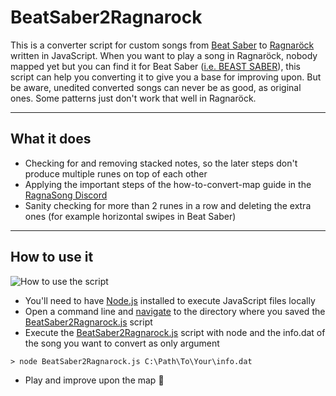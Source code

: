 # BeatSaber2Ragnarock
This is a converter script for custom songs from [Beat Saber](https://store.steampowered.com/app/620980/Beat_Saber/ "Beat Saber Steam Page") to [Ragnaröck](https://store.steampowered.com/app/1345820/Ragnarock/ "Ragnaröck Steam Page") written in JavaScript.
When you want to play a song in Ragnaröck, nobody mapped yet but you can find it for Beat Saber ([i.e. BEAST SABER](https://bsaber.com/ "BEAST SABER website")), this script can help you converting it to give you a base for improving upon.
But be aware, unedited converted songs can never be as good, as original ones.
Some patterns just don't work that well in Ragnaröck.
- - -


## What it does
* Checking for and removing stacked notes, so the later steps don't produce multiple runes on top of each other
* Applying the important steps of the how-to-convert-map guide in the [RagnaSong Discord](https://discord.gg/vkbDDwhV "RagnaSong Discord Invite")
* Sanity checking for more than 2 runes in a row and deleting the extra ones (for example horizontal swipes in Beat Saber)
- - -


## How to use it
![How to use the script](images/howto.gif)

* You'll need to have [Node.js](https://nodejs.org/ "Node.js website") installed to execute JavaScript files locally
* Open a command line and [navigate](https://www.computerhope.com/issues/chusedos.htm "How to use the Windows command line") to the directory where you saved the [BeatSaber2Ragnarock.js](BeatSaber2Ragnarock.js) script
* Execute the [BeatSaber2Ragnarock.js](BeatSaber2Ragnarock.js) script with node and the info.dat of the song you want to convert as only argument
```
> node BeatSaber2Ragnarock.js C:\Path\To\Your\info.dat
```
* Play and improve upon the map :metal:
